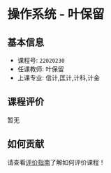 # 操作系统 - 叶保留

## 基本信息

- 课程号: `22020230`
- 任课教师: 叶保留
- 上课专业: 信计,匡计,计科,计金

## 课程评价

暂无

## 如何贡献

请查看[评价指南](../how-to-comment.md)了解如何评价课程！
